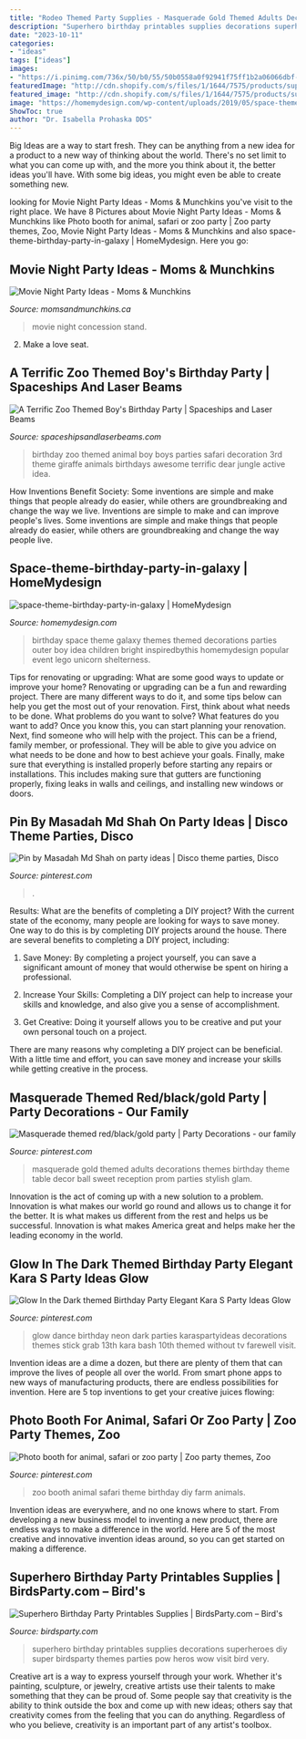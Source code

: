 ```yaml
---
title: "Rodeo Themed Party Supplies - Masquerade Gold Themed Adults Decorations Themes Birthday Theme Table Decor Ball Sweet Reception Prom Parties Stylish Glam"
description: "Superhero birthday printables supplies decorations superheroes diy super birdsparty themes parties pow heros wow visit bird very"
date: "2023-10-11"
categories:
- "ideas"
tags: ["ideas"]
images:
- "https://i.pinimg.com/736x/50/b0/55/50b0558a0f92941f75ff1b2a06066dbf--s-party-disco-party.jpg"
featuredImage: "http://cdn.shopify.com/s/files/1/1644/7575/products/superheroes-birthday-party-ideas-printables_1024x1024.png?v=1481209397"
featured_image: "http://cdn.shopify.com/s/files/1/1644/7575/products/superheroes-birthday-party-ideas-printables_1024x1024.png?v=1481209397"
image: "https://homemydesign.com/wp-content/uploads/2019/05/space-theme-birthday-party-in-galaxy.jpg"
ShowToc: true
author: "Dr. Isabella Prohaska DDS"
---
```



Big Ideas are a way to start fresh. They can be anything from a new idea for a product to a new way of thinking about the world. There's no set limit to what you can come up with, and the more you think about it, the better ideas you'll have. With some big ideas, you might even be able to create something new.

	

		
looking for Movie Night Party Ideas - Moms &amp; Munchkins you've visit to the right place. We have 8 Pictures about Movie Night Party Ideas - Moms &amp; Munchkins like Photo booth for animal, safari or zoo party | Zoo party themes, Zoo, Movie Night Party Ideas - Moms &amp; Munchkins and also space-theme-birthday-party-in-galaxy | HomeMydesign. Here you go:
		
    
## Movie Night Party Ideas - Moms &amp; Munchkins

<img loading=lazy src="https://www.momsandmunchkins.ca/wp-content/uploads/2016/03/movie-party-concession-stand-3m.jpg" onerror="this.onerror=null;this.src='https://tse1.mm.bing.net/th?id=OIP.RkYUVFjFsJdFGeAOnKenxQHaLH&amp;pid=15.1';" alt="Movie Night Party Ideas - Moms &amp; Munchkins">

_Source: momsandmunchkins.ca_

>movie night concession stand. 

	

2. Make a love seat.

    
## A Terrific Zoo Themed Boy&#039;s Birthday Party | Spaceships And Laser Beams

<img loading=lazy src="http://spaceshipsandlaserbeams.com/wp-content/uploads/2015/09/zoo-themed-birthday-party-ideas.jpg" onerror="this.onerror=null;this.src='https://tse3.mm.bing.net/th?id=OIP.YhawtnhbN2nDdQTBzZop0QHaLH&amp;pid=15.1';" alt="A Terrific Zoo Themed Boy&#039;s Birthday Party | Spaceships and Laser Beams">

_Source: spaceshipsandlaserbeams.com_

>birthday zoo themed animal boy boys parties safari decoration 3rd theme giraffe animals birthdays awesome terrific dear jungle active idea. 

	

How Inventions Benefit Society: Some inventions are simple and make things that people already do easier, while others are groundbreaking and change the way we live.
Inventions are simple to make and can improve people's lives. Some inventions are simple and make things that people already do easier, while others are groundbreaking and change the way people live.

    
## Space-theme-birthday-party-in-galaxy | HomeMydesign

<img loading=lazy src="https://homemydesign.com/wp-content/uploads/2019/05/space-theme-birthday-party-in-galaxy.jpg" onerror="this.onerror=null;this.src='https://tse3.mm.bing.net/th?id=OIP.aJ-4cOnKQRqjIamquy2xMAHaKH&amp;pid=15.1';" alt="space-theme-birthday-party-in-galaxy | HomeMydesign">

_Source: homemydesign.com_

>birthday space theme galaxy themes themed decorations parties outer boy idea children bright inspiredbythis homemydesign popular event lego unicorn shelterness. 

	

Tips for renovating or upgrading: What are some good ways to update or improve your home?
Renovating or upgrading can be a fun and rewarding project. There are many different ways to do it, and some tips below can help you get the most out of your renovation. First, think about what needs to be done. What problems do you want to solve? What features do you want to add? Once you know this, you can start planning your renovation. Next, find someone who will help with the project. This can be a friend, family member, or professional. They will be able to give you advice on what needs to be done and how to best achieve your goals. Finally, make sure that everything is installed properly before starting any repairs or installations. This includes making sure that gutters are functioning properly, fixing leaks in walls and ceilings, and installing new windows or doors.

    
## Pin By Masadah Md Shah On Party Ideas | Disco Theme Parties, Disco

<img loading=lazy src="https://i.pinimg.com/736x/50/b0/55/50b0558a0f92941f75ff1b2a06066dbf--s-party-disco-party.jpg" onerror="this.onerror=null;this.src='https://tse4.mm.bing.net/th?id=OIP.jC9i7gblRA4TVnJgBSN44AHaJ3&amp;pid=15.1';" alt="Pin by Masadah Md Shah on party ideas | Disco theme parties, Disco">

_Source: pinterest.com_

>. 

	

Results: What are the benefits of completing a DIY project?
With the current state of the economy, many people are looking for ways to save money. One way to do this is by completing DIY projects around the house. There are several benefits to completing a DIY project, including:
1. Save Money: By completing a project yourself, you can save a significant amount of money that would otherwise be spent on hiring a professional.

2. Increase Your Skills: Completing a DIY project can help to increase your skills and knowledge, and also give you a sense of accomplishment.

3. Get Creative: Doing it yourself allows you to be creative and put your own personal touch on a project.

There are many reasons why completing a DIY project can be beneficial. With a little time and effort, you can save money and increase your skills while getting creative in the process.

    
## Masquerade Themed Red/black/gold Party | Party Decorations - Our Family

<img loading=lazy src="https://s-media-cache-ak0.pinimg.com/736x/57/f5/b0/57f5b04c3b368f8e80f40959b4d15c8d.jpg" onerror="this.onerror=null;this.src='https://tse3.mm.bing.net/th?id=OIP.2hGUmKhwCq_ZKhMvacTqoAHaJ3&amp;pid=15.1';" alt="Masquerade themed red/black/gold party | Party Decorations - our family">

_Source: pinterest.com_

>masquerade gold themed adults decorations themes birthday theme table decor ball sweet reception prom parties stylish glam. 

	

Innovation is the act of coming up with a new solution to a problem. Innovation is what makes our world go round and allows us to change it for the better. It is what makes us different from the rest and helps us be successful. Innovation is what makes America great and helps make her the leading economy in the world.

    
## Glow In The Dark Themed Birthday Party Elegant Kara S Party Ideas Glow

<img loading=lazy src="https://i.pinimg.com/736x/b7/1e/1f/b71e1f1ed15f88da32e110c5cb4434ce.jpg" onerror="this.onerror=null;this.src='https://tse1.mm.bing.net/th?id=OIP.SexyDlDlO0J_UDtWin3fQwHaLH&amp;pid=15.1';" alt="Glow In the Dark themed Birthday Party Elegant Kara S Party Ideas Glow">

_Source: pinterest.com_

>glow dance birthday neon dark parties karaspartyideas decorations themes stick grab 13th kara bash 10th themed without tv farewell visit. 

	

Invention ideas are a dime a dozen, but there are plenty of them that can improve the lives of people all over the world. From smart phone apps to new ways of manufacturing products, there are endless possibilities for invention. Here are 5 top inventions to get your creative juices flowing: 

    
## Photo Booth For Animal, Safari Or Zoo Party | Zoo Party Themes, Zoo

<img loading=lazy src="https://i.pinimg.com/736x/aa/e5/6d/aae56d89ae1f874edcddeda5afa8a56e.jpg" onerror="this.onerror=null;this.src='https://tse1.mm.bing.net/th?id=OIP.VswQw8OALx_jfIP-7fT2kQHaJ3&amp;pid=15.1';" alt="Photo booth for animal, safari or zoo party | Zoo party themes, Zoo">

_Source: pinterest.com_

>zoo booth animal safari theme birthday diy farm animals. 

	

Invention ideas are everywhere, and no one knows where to start. From developing a new business model to inventing a new product, there are endless ways to make a difference in the world. Here are 5 of the most creative and innovative invention ideas around, so you can get started on making a difference.

    
## Superhero Birthday Party Printables Supplies | BirdsParty.com – Bird&#039;s

<img loading=lazy src="http://cdn.shopify.com/s/files/1/1644/7575/products/superheroes-birthday-party-ideas-printables_1024x1024.png?v=1481209397" onerror="this.onerror=null;this.src='https://tse3.mm.bing.net/th?id=OIP.ETJjqRVsQUYdNePyuiQ1_wHaJ4&amp;pid=15.1';" alt="Superhero Birthday Party Printables Supplies | BirdsParty.com – Bird&#039;s">

_Source: birdsparty.com_

>superhero birthday printables supplies decorations superheroes diy super birdsparty themes parties pow heros wow visit bird very. 

	

Creative art is a way to express yourself through your work. Whether it's painting, sculpture, or jewelry, creative artists use their talents to make something that they can be proud of. Some people say that creativity is the ability to think outside the box and come up with new ideas; others say that creativity comes from the feeling that you can do anything. Regardless of who you believe, creativity is an important part of any artist's toolbox.

